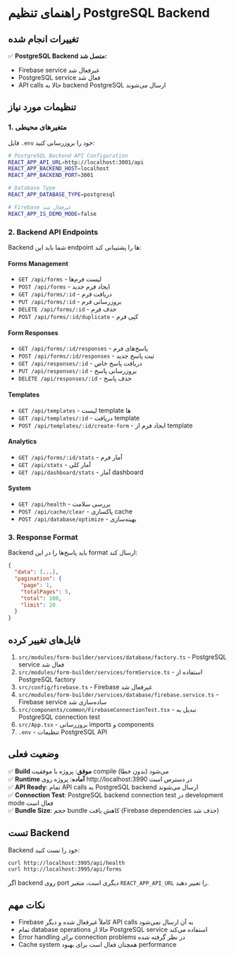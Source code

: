 # راهنمای تنظیم PostgreSQL Backend

## تغییرات انجام شده

✅ **PostgreSQL Backend متصل شد:**
- Firebase service غیرفعال شد
- PostgreSQL service فعال شد  
- API calls حالا به backend PostgreSQL ارسال می‌شوند

## تنظیمات مورد نیاز

### 1. متغیرهای محیطی
فایل `.env` خود را بروزرسانی کنید:

```bash
# PostgreSQL Backend API Configuration
REACT_APP_API_URL=http://localhost:3001/api
REACT_APP_BACKEND_HOST=localhost
REACT_APP_BACKEND_PORT=3001

# Database Type
REACT_APP_DATABASE_TYPE=postgresql

# Firebase غیرفعال شد
REACT_APP_IS_DEMO_MODE=false
```

### 2. Backend API Endpoints
Backend شما باید این endpoint ها را پشتیبانی کند:

#### Forms Management
- `GET /api/forms` - لیست فرم‌ها
- `POST /api/forms` - ایجاد فرم جدید
- `GET /api/forms/:id` - دریافت فرم
- `PUT /api/forms/:id` - بروزرسانی فرم
- `DELETE /api/forms/:id` - حذف فرم
- `POST /api/forms/:id/duplicate` - کپی فرم

#### Form Responses
- `GET /api/forms/:id/responses` - پاسخ‌های فرم
- `POST /api/forms/:id/responses` - ثبت پاسخ جدید
- `GET /api/responses/:id` - دریافت پاسخ خاص
- `PUT /api/responses/:id` - بروزرسانی پاسخ
- `DELETE /api/responses/:id` - حذف پاسخ

#### Templates
- `GET /api/templates` - لیست template ها
- `GET /api/templates/:id` - دریافت template
- `POST /api/templates/:id/create-form` - ایجاد فرم از template

#### Analytics
- `GET /api/forms/:id/stats` - آمار فرم
- `GET /api/stats` - آمار کلی
- `GET /api/dashboard/stats` - آمار dashboard

#### System
- `GET /api/health` - بررسی سلامت
- `POST /api/cache/clear` - پاکسازی cache
- `POST /api/database/optimize` - بهینه‌سازی

### 3. Response Format
Backend باید پاسخ‌ها را در این format ارسال کند:

```json
{
  "data": [...],
  "pagination": {
    "page": 1,
    "totalPages": 5,
    "total": 100,
    "limit": 20
  }
}
```

## فایل‌های تغییر کرده

1. `src/modules/form-builder/services/database/factory.ts` - PostgreSQL service فعال شد
2. `src/modules/form-builder/services/formService.ts` - استفاده از PostgreSQL factory
3. `src/config/firebase.ts` - Firebase غیرفعال شد
4. `src/modules/form-builder/services/database/firebase.service.ts` - Firebase service ساده‌سازی شد
5. `src/components/common/FirebaseConnectionTest.tsx` - تبدیل به PostgreSQL connection test
6. `src/App.tsx` - بروزرسانی imports و components
7. `.env` - تنظیمات PostgreSQL API

## وضعیت فعلی

✅ **Build موفق**: پروژه با موفقیت compile می‌شود (بدون خطا)  
✅ **Runtime آماده**: پروژه روی http://localhost:3990 در دسترس است  
✅ **API Ready**: تمام API calls به PostgreSQL backend ارسال می‌شوند  
✅ **Connection Test**: PostgreSQL backend connection test در development mode فعال است  
✅ **Bundle Size**: حجم bundle کاهش یافت (Firebase dependencies حذف شد)  

## تست Backend

Backend خود را تست کنید:

```bash
curl http://localhost:3995/api/health
curl http://localhost:3995/api/forms
```

اگر backend روی port دیگری است، متغیر `REACT_APP_API_URL` را تغییر دهید.

## نکات مهم

- Firebase کاملاً غیرفعال شده و دیگر API calls به آن ارسال نمی‌شود
- تمام database operations حالا از PostgreSQL service استفاده می‌کند
- Error handling برای connection problems در نظر گرفته شده
- Cache system همچنان فعال است برای بهبود performance 